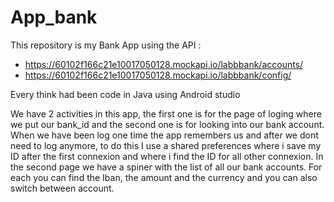 # App_bank
This repository is my Bank App using the API : 
- https://60102f166c21e10017050128.mockapi.io/labbbank/accounts/
- https://60102f166c21e10017050128.mockapi.io/labbbank/config/

Every think had been code in Java using Android studio

We have 2 activities in this app, the first one is for the page of loging where we put our bank_id and the second one is for looking into our bank account.
When we have been log one time the app remembers us and after we dont need to log anymore, to do this I use a shared preferences where i save my ID after the first connexion and where i find the ID for all other connexion.
In the second page we have a spiner with the list of all our bank accounts. For each you can find the Iban, the amount and the currency and you can also switch between account.

